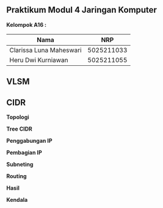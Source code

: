 ## Praktikum Modul 4 Jaringan Komputer

**Kelompok A16 :**

| Nama | NRP |
| ----------- | ----------- |
| Clarissa Luna Maheswari | 5025211033 |
| Heru Dwi Kurniawan | 5025211055 

## VLSM





## CIDR

**Topologi**

**Tree CIDR**

**Penggabungan IP**

**Pembagian IP**

**Subneting**

**Routing**

**Hasil**

**Kendala**





